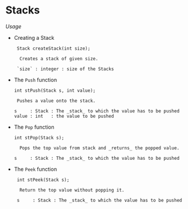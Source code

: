 # Stacks

*Usage*

- Creating a Stack
  ```
   Stack createStack(int size);

    Creates a stack of given size.

   `size` : integer : size of the Stacks

  ```

- The `Push` function
   ```
   int stPush(Stack s, int value);

    Pushes a value onto the stack.

   s     : Stack : The _stack_ to which the value has to be pushed
   value : int   : the value to be pushed
   ```

 - The `Pop` function
    ```
    int stPop(Stack s);

      Pops the top value from stack and _returns_ the popped value.

    s     : Stack : The _stack_ to which the value has to be pushed
    ```
- The `Peek` function
  ```
   int stPeek(Stack s);

    Return the top value without popping it.

   s     : Stack : The _stack_ to which the value has to be pushed

  ```
